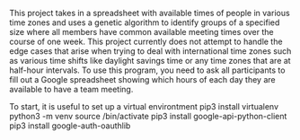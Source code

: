 This project takes in a spreadsheet with available times of people in various
time zones and uses a genetic algorithm to identify groups of a specified
size where all members have common available meeting times over the course of
one week.
This project currently does not attempt to handle the edge cases that arise
when trying to deal with international time zones such as various time shifts
like daylight savings time or any time zones that are at half-hour intervals.
To use this program, you need to ask all participants to fill out a Google
spreadsheet showing which hours of each day they are available to have a
team meeting.

To start, it is useful to set up a virtual environtment
pip3 install virtualenv
python3 -m venv <your-env>
source <your-env>/bin/activate
pip3 install google-api-python-client 
pip3 install google-auth-oauthlib
